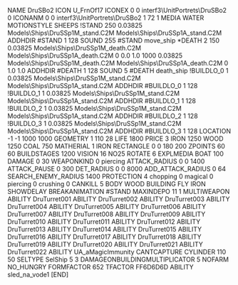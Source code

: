 NAME DruSBo2
ICON U_FrnOf17
ICONEX 0 0 interf3\UnitPortrets\DruSBo2 0
ICONANM 0 0 interf3\UnitPortrets\DruSBo2 1 72 1
MEDIA WATER
MOTIONSTYLE SHEEPS
!STAND   250 0.03825 Models\Ships\DruSSp1M_stand.C2M Models\Ships\DruSSp1A_stand.C2M
ADDHDIR #STAND 1 128
SOUND 255 #STAND move_ship
*DEATH  2  150 0.03825 Models\Ships\DruSSp1M_death.C2M Models\Ships\DruSSp1A_death.C2M 0 0.0 1.0 1000 0.03825 Models\Ships\DruSSp1M_death.C2M Models\Ships\DruSSp1A_death.C2M 0 1.0 1.0
ADDHDIR #DEATH 1 128 
SOUND 5 #DEATH death_ship
!BUILDLO_0 1 0.03825 Models\Ships\DruSSp1M_stand.C2M Models\Ships\DruSSp1A_stand.C2M
ADDHDIR #BUILDLO_0 1 128
!BUILDLO_1 1 0.03825 Models\Ships\DruSSp1M_stand.C2M Models\Ships\DruSSp1A_stand.C2M
ADDHDIR #BUILDLO_1 1 128
!BUILDLO_2 1 0.03825 Models\Ships\DruSSp1M_stand.C2M Models\Ships\DruSSp1A_stand.C2M
ADDHDIR #BUILDLO_2 1 128
!BUILDLO_3 1 0.03825 Models\Ships\DruSSp1M_stand.C2M Models\Ships\DruSSp1A_stand.C2M
ADDHDIR #BUILDLO_3 1 128
LOCATION -1 -1 1000 1000
GEOMETRY 1 110 28
LIFE     1800
PRICE 3 IRON 1250 WOOD 1250 COAL 750
MATHERIAL 1 IRON
RECTANGLE 0 0 180 200
ZPOINTS   60 60
BUILDSTAGES 1200
VISION 16
NO25
ROTATE 6
EXPLMEDIA BOAT 100
DAMAGE   0 30
WEAPONKIND 0 piercing
ATTACK_RADIUS 0 0 1400
ATTACK_PAUSE 0 300
DET_RADIUS 0 0 8000
ADD_ATTACK_RADIUS 0 64
SEARCH_ENEMY_RADIUS 1400
PROTECTION 4 chopping 0 magical 0 piercing 0 crushing 0
CANKILL   5 BODY WOOD BUILDING FLY IRON
SHOWDELAY
BREAKANIMATION #STAND
MAXINDEPO 11 1
MULTIWEAPON
ABILITY DruTurret001
ABILITY DruTurret002
ABILITY DruTurret003
ABILITY DruTurret004
ABILITY DruTurret005
ABILITY DruTurret006
ABILITY DruTurret007
ABILITY DruTurret008
ABILITY DruTurret009
ABILITY DruTurret010
ABILITY DruTurret011
ABILITY DruTurret012
ABILITY DruTurret013
ABILITY DruTurret014
ABILITY DruTurret015
ABILITY DruTurret016
ABILITY DruTurret017
ABILITY DruTurret018
ABILITY DruTurret019
ABILITY DruTurret020
ABILITY DruTurret021
ABILITY DruTurret022
ABILITY	UA_aMagicImmunity
CANTCAPTURE
CYLINDER 110 50
SELTYPE SelShip 5 3
DAMAGEONBUILDINGMULTIPLICATOR 5
NOFARM
NO_HUNGRY
FORMFACTOR 652
TFACTOR FF6D6D6D
ABILITY sled_na_vode1
[END]
